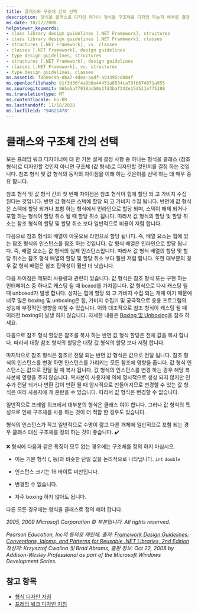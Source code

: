 ```yaml
---
title: 클래스와 구조체 간의 선택
description: 형식을 클래스로 디자인 하거나 형식을 구조체로 디자인 하는지 여부를 결정 하는 방법에 대해 알아봅니다. .NET에서 참조 형식 및 값 형식이 어떻게 다른 지 이해 합니다.
ms.date: 10/22/2008
helpviewer_keywords:
- class library design guidelines [.NET Framework], structures
- class library design guidelines [.NET Framework], classes
- structures [.NET Framework], vs. classes
- classes [.NET Framework], design guidelines
- type design guidelines, structures
- structures [.NET Framework], design guidelines
- classes [.NET Framework], vs. structures
- type design guidelines, classes
ms.assetid: f8b8ec9b-0ba7-4dea-aadf-a93395cd804f
ms.openlocfilehash: b1f3d36f4a9b6e44451a8534ca79fb674071a955
ms.sourcegitcommit: 965a5af7918acb0a3fd3baf342e15d511ef75188
ms.translationtype: MT
ms.contentlocale: ko-KR
ms.lasthandoff: 11/18/2020
ms.locfileid: "94821478"
---
```

# <a name="choosing-between-class-and-struct"></a>클래스와 구조체 간의 선택
모든 프레임 워크 디자이너에 대 한 기본 설계 결정 사항 중 하나는 형식을 클래스 (참조 형식)로 디자인할 것인지 아니면 구조체 (값 형식)로 디자인할 것인지를 결정 하는 것입니다. 참조 형식 및 값 형식의 동작의 차이점을 이해 하는 것은이를 선택 하는 데 매우 중요 합니다.

 참조 형식 및 값 형식 간의 첫 번째 차이점은 참조 형식이 힙에 할당 되 고 가비지 수집 된다는 것입니다. 반면 값 형식은 스택에 할당 되 고 가비지 수집 됩니다. 반면에 값 형식은 스택에 할당 되거나 포함 하는 형식에서 인라인으로 할당 되며, 스택이 해제 되거나 포함 하는 형식이 할당 취소 될 때 할당 취소 됩니다. 따라서 값 형식의 할당 및 할당 취소는 참조 형식의 할당 및 할당 취소 보다 일반적으로 비용이 저렴 합니다.

 다음으로 참조 형식의 배열이 아웃오브 라인으로 할당 됩니다. 즉, 배열 요소는 힙에 있는 참조 형식의 인스턴스를 참조 하는 것입니다. 값 형식 배열은 인라인으로 할당 됩니다. 즉, 배열 요소는 값 형식의 실제 인스턴스입니다. 따라서 값 형식 배열의 할당 및 할당 취소는 참조 형식 배열의 할당 및 할당 취소 보다 훨씬 저렴 합니다. 또한 대부분의 경우 값 형식 배열은 참조 집약성이 훨씬 더 낫습니다.

 다음 차이점은 메모리 사용량과 관련이 있습니다. 값 형식은 참조 형식 또는 구현 하는 인터페이스 중 하나로 캐스팅 될 때 boxed를 가져옵니다. 값 형식으로 다시 캐스팅 될 때 unboxed가 발생 합니다. 상자는 힙에 할당 되 고 가비지 수집 되는 개체 이기 때문에 너무 많은 boxing 및 unboxing은 힙, 가비지 수집기 및 궁극적으로 응용 프로그램의 성능에 부정적인 영향을 미칠 수 있습니다.  이와 대조적으로 참조 형식이 캐스팅 될 때 이러한 boxing이 발생 하지 않습니다. 자세한 내용은 [Boxing 및 Unboxing](../../csharp/programming-guide/types/boxing-and-unboxing.md)을 참조 하세요.

 다음으로 참조 형식 할당은 참조를 복사 하는 반면 값 형식 할당은 전체 값을 복사 합니다. 따라서 대량 참조 형식의 할당은 대량 값 형식의 할당 보다 저렴 합니다.

 마지막으로 참조 형식은 참조로 전달 되는 반면 값 형식은 값으로 전달 됩니다. 참조 형식의 인스턴스를 변경 하면 인스턴스를 가리키는 모든 참조에 영향을 줍니다. 값 형식 인스턴스는 값으로 전달 될 때 복사 됩니다. 값 형식의 인스턴스를 변경 하는 경우 해당 복사본에 영향을 주지 않습니다. 복사본이 사용자에 의해 명시적으로 생성 되지 않지만 인수가 전달 되거나 반환 값이 반환 될 때 암시적으로 만들어지므로 변경할 수 있는 값 형식은 여러 사용자에 게 혼란을 수 있습니다. 따라서 값 형식은 변경할 수 없습니다.

 일반적으로 프레임 워크에서 대부분의 형식은 클래스 여야 합니다. 그러나 값 형식의 특성으로 인해 구조체를 사용 하는 것이 더 적합 한 경우도 있습니다.

 형식의 인스턴스가 작고 일반적으로 수명이 짧고 다른 개체에 일반적으로 포함 되는 경우 클래스 대신 구조체를 정의 하는 것이 좋습니다. ✔️

 ❌ 형식에 다음과 같은 특징이 모두 없는 경우에는 구조체를 정의 하지 마십시오.

- 이는 기본 형식 (, 등)과 비슷한 단일 값을 논리적으로 나타냅니다. `int` `double`

- 인스턴스 크기는 16 바이트 미만입니다.

- 변경할 수 없습니다.

- 자주 boxing 하지 않아도 됩니다.

 다른 모든 경우에는 형식을 클래스로 정의 해야 합니다.

 *2005, 2009 Microsoft Corporation © 부분입니다. All rights reserved.*

 *Pearson Education, Inc의 동의로 재인쇄. 출처: [Framework Design Guidelines: Conventions, Idioms, and Patterns for Reusable .NET Libraries, 2nd Edition](https://www.informit.com/store/framework-design-guidelines-conventions-idioms-and-9780321545619) 작성자: Krzysztof Cwalina 및 Brad Abrams, 출판 정보: Oct 22, 2008 by Addison-Wesley Professional as part of the Microsoft Windows Development Series.*

## <a name="see-also"></a>참고 항목

- [형식 디자인 지침](type.md)
- [프레임 워크 디자인 지침](index.md)
